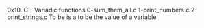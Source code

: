 0x10. C - Variadic functions
0-sum_them_all.c
1-print_numbers.c
2-print_strings.c
To be is a to be the value of a variable
